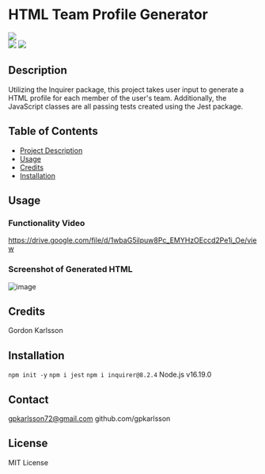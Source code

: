  
# HTML Team Profile Generator
    
<img src="https://img.shields.io/badge/License-MIT-yellow.svg" style="display:flex; justify-content:center"><a href="https://opensource.org/licenses/MIT" /></a>
<img src="https://img.shields.io/github/languages/count/gpkarlsson/10Team-Profile-Generator" />
<img src="https://img.shields.io/github/languages/top/gpkarlsson/10Team-Profile-Generator" />

## Description
Utilizing the Inquirer package, this project takes user input to generate a HTML profile for each member of the user's team. Additionally, the JavaScript classes are all passing tests created using the Jest package.

## Table of Contents
- [Project Description](#Description)
- [Usage](#Usage)
- [Credits](#Credits)
- [Installation](#Installation)

## Usage
### Functionality Video
https://drive.google.com/file/d/1wbaG5ilpuw8Pc_EMYHzOEccd2Pe1i_Oe/view

### Screenshot of Generated HTML 
![image](https://user-images.githubusercontent.com/114494147/217688899-6c9ad01d-1160-4bc0-a62f-cccc60c8374d.png)

## Credits
Gordon Karlsson

## Installation
`npm init -y` `npm i jest` `npm i inquirer@8.2.4` Node.js v16.19.0

## Contact
gpkarlsson72@gmail.com
github.com/gpkarlsson

## License
MIT License


  
